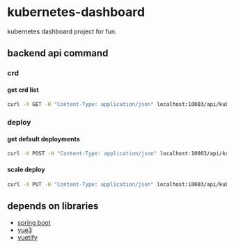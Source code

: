 # kubernetes-dashboard
kubernetes dashboard project for fun.
## backend api command
### crd
#### get crd list
```bash
curl -X GET -H "Content-Type: application/json" localhost:10003/api/kubernetes/custom-resource-definitions
```
### deploy
#### get default deployments
```bash
curl -X POST -H "Content-Type: application/json" localhost:10003/api/kubernetes/namespace/default/deployments
```
#### scale deploy
```bash
curl -X PUT -H "Content-Type: application/json" localhost:10003/api/kubernetes/namespace/default/deployments/scale -d '{"deployName":"test","replicas":2}'
```
## depends on libraries
- [spring boot](https://projects.spring.io/spring-boot/)
- [vue3](https://vuejs.org/)
- [vuetify](https://vuetifyjs.com/en/)
